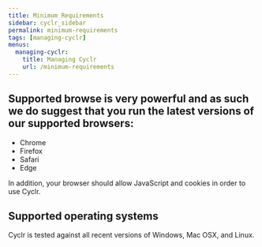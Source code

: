 ```yaml
---
title: Minimum Requirements
sidebar: cyclr_sidebar
permalink: minimum-requirements
tags: [managing-cyclr]
menus:
  managing-cyclr:
    title: Managing Cyclr
    url: /minimum-requirements
---
```


## Supported browse is very powerful and as such we do suggest that you run the latest versions of our supported browsers:

*   Chrome
*   Firefox
*   Safari
*   Edge

In addition, your browser should allow JavaScript and cookies in order to use Cyclr.

## Supported operating systems

Cyclr is tested against all recent versions of Windows, Mac OSX, and Linux.
